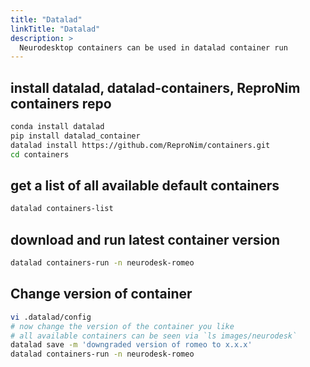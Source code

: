 ```yaml
---
title: "Datalad"
linkTitle: "Datalad"
description: >
  Neurodesktop containers can be used in datalad container run
---
```


## install datalad, datalad-containers, ReproNim containers repo
```bash
conda install datalad
pip install datalad_container
datalad install https://github.com/ReproNim/containers.git
cd containers
```

## get a list of all available default containers
```bash
datalad containers-list
```

## download and run latest container version
```bash
datalad containers-run -n neurodesk-romeo
```

## Change version of container
```bash
vi .datalad/config
# now change the version of the container you like
# all available containers can be seen via `ls images/neurodesk`
datalad save -m 'downgraded version of romeo to x.x.x'
datalad containers-run -n neurodesk-romeo
```

